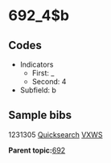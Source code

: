 # 692\_4$b

## Codes

-   Indicators
    -   First: \_
    -   Second: 4
-   Subfield: b

## Sample bibs

1231305 [Quicksearch](https://search.library.yale.edu/catalog/1231305) [VXWS](http://prodorbis.library.yale.edu:7014/vxws/GetHoldingsService?bibId=1231305)

**Parent topic:**[692](../../tags/692/692.md)

